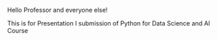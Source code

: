 Hello Professor and everyone else!

This is for Presentation I submission of Python for Data Science and AI Course
